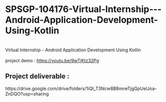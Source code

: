 # SPSGP-104176-Virtual-Internship---Android-Application-Development-Using-Kotlin
<br> Virtual Internship - Android Application Development Using Kotlin </br>
<br> project demo : https://youtu.be/9wTjKtz32Pg </br>
<h2> Project deliverable : </h2> https://drive.google.com/drive/folders/1iQt_T3Ncw8B8mneTjgQpUelJoa-ZnDQO?usp=sharing
